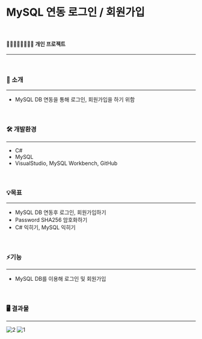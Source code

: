 # MySQL 연동 로그인 / 회원가입
<br/>

#### 👨🏻‍👩🏻‍👧🏻‍👦🏻 개인 프로젝트
---  
<br/>


  
### 📢 소개
---
+ MySQL DB 연동을 통해 로그인, 회원가입을 하기 위함
<br/><br/><br/>

### 🛠️ 개발환경
---
+ C#
+ MySQL
+ VisualStudio, MySQL Workbench, GitHub
<br/><br/><br/>



### 💡목표
---
+ MySQL DB 연동후 로그인, 회원가입하기
+ Password SHA256 암호화하기
+ C# 익히기, MySQL 익히기
<br/><br/><br/>


### ⚡기능
---
+ MySQL DB를 이용해 로그인 및 회원가입
  <br/><br/><br/>

### 🖥️ 결과물
---
![2](https://github.com/oracle312/db_account/assets/72733953/dab4ce34-871a-488a-9955-a076a244686c)
![1](https://github.com/oracle312/db_account/assets/72733953/78e1b358-b5d1-4434-8433-cdfb6a2df201)
